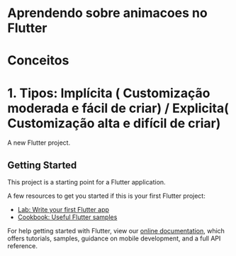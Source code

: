 # Aprendendo sobre animacoes no Flutter

# Conceitos

# 1. Tipos: Implícita ( Customização moderada e fácil de criar) / Explicita( Customização alta e difícil de criar)

A new Flutter project.

## Getting Started

This project is a starting point for a Flutter application.

A few resources to get you started if this is your first Flutter project:

- [Lab: Write your first Flutter app](https://flutter.dev/docs/get-started/codelab)
- [Cookbook: Useful Flutter samples](https://flutter.dev/docs/cookbook)

For help getting started with Flutter, view our
[online documentation](https://flutter.dev/docs), which offers tutorials,
samples, guidance on mobile development, and a full API reference.
